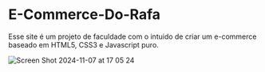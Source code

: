 <h1>E-Commerce-Do-Rafa</h1>
<p>Esse site é um projeto de faculdade com o intuido de criar um e-commerce baseado em HTML5, CSS3 e Javascript puro.</p>

![Screen Shot 2024-11-07 at 17 05 24](https://github.com/user-attachments/assets/2801c24c-c45d-4529-b8dd-4db0abd7ff03)
